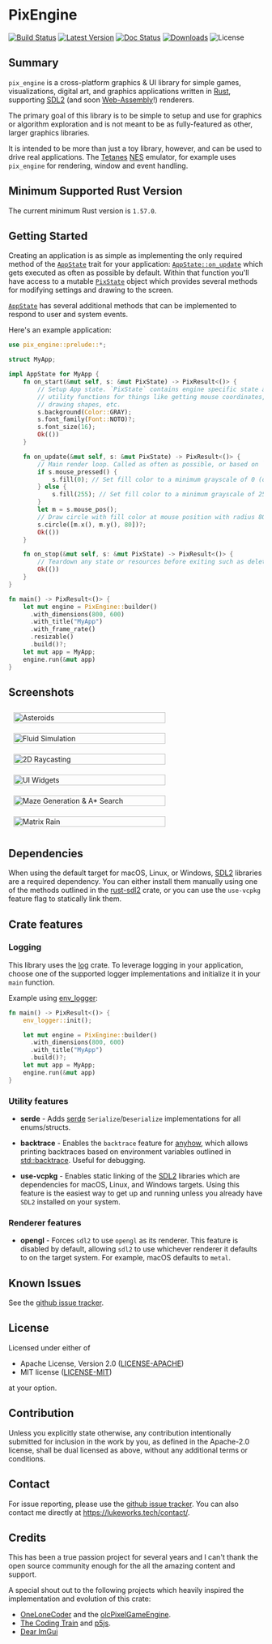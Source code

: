 # PixEngine

[![Build Status]][build] [![Latest Version]][crates.io] [![Doc Status]][docs] [![Downloads]][crates.io] ![License]

[Build Status]: https://img.shields.io/github/workflow/status/lukexor/pix-engine/CI?style=plastic
[build]: https://github.com/lukexor/pix-engine/actions/workflows/ci.yml
[Latest Version]: https://img.shields.io/crates/v/pix-engine?style=plastic
[crates.io]: https://crates.io/crates/pix-engine
[Doc Status]: https://img.shields.io/docsrs/pix-engine?style=plastic
[docs]: https://docs.rs/pix-engine/
[Downloads]: https://img.shields.io/crates/d/pix-engine?style=plastic
[License]: https://img.shields.io/crates/l/pix-engine?style=plastic

## Summary

`pix_engine` is a cross-platform graphics & UI library for simple games,
visualizations, digital art, and graphics applications written in [Rust][],
supporting [SDL2][] (and soon [Web-Assembly][WASM]!) renderers.

The primary goal of this library is to be simple to setup and use for graphics
or algorithm exploration and is not meant to be as fully-featured as other,
larger graphics libraries.

It is intended to be more than just a toy library, however, and can be used to
drive real applications. The [Tetanes][] [NES][] emulator, for example uses
`pix_engine` for rendering, window and event handling.

## Minimum Supported Rust Version

The current minimum Rust version is `1.57.0`.

## Getting Started

Creating an application is as simple as implementing the only required method of
the [`AppState`][AppState] trait for your application:
[`AppState::on_update`][AppState::on_update] which gets executed as often as
possible by default. Within that function you'll have access to a mutable
[`PixState`][PixState] object which provides several methods for modifying
settings and drawing to the screen.

[`AppState`][AppState] has several additional methods that can be implemented to
respond to user and system events.

Here's an example application:

```rust no_run
use pix_engine::prelude::*;

struct MyApp;

impl AppState for MyApp {
    fn on_start(&mut self, s: &mut PixState) -> PixResult<()> {
        // Setup App state. `PixState` contains engine specific state and
        // utility functions for things like getting mouse coordinates,
        // drawing shapes, etc.
        s.background(Color::GRAY);
        s.font_family(Font::NOTO)?;
        s.font_size(16);
        Ok(())
    }

    fn on_update(&mut self, s: &mut PixState) -> PixResult<()> {
        // Main render loop. Called as often as possible, or based on `target frame rate`.
        if s.mouse_pressed() {
            s.fill(0); // Set fill color to a minimum grayscale of 0 (or black, #000).
        } else {
            s.fill(255); // Set fill color to a minimum grayscale of 255 (or white, #fff).
        }
        let m = s.mouse_pos();
        // Draw circle with fill color at mouse position with radius 80.
        s.circle([m.x(), m.y(), 80])?;
        Ok(())
    }

    fn on_stop(&mut self, s: &mut PixState) -> PixResult<()> {
        // Teardown any state or resources before exiting such as deleting temporary files.
        Ok(())
    }
}

fn main() -> PixResult<()> {
    let mut engine = PixEngine::builder()
      .with_dimensions(800, 600)
      .with_title("MyApp")
      .with_frame_rate()
      .resizable()
      .build()?;
    let mut app = MyApp;
    engine.run(&mut app)
}
```

## Screenshots

<div style="display: flex; flex-wrap: wrap; align-items: center; justify-content: space-between">
    <div style="flex: 0 50%; padding: 10px; min-width: 300px"><img width="100%" alt="Asteroids" src="https://github.com/lukexor/pix-engine/blob/main/images/asteroids.png?raw=true"></div>
    <div style="flex: 0 50%; padding: 10px; min-width: 300px"><img width="100%" alt="Fluid Simulation" src="https://github.com/lukexor/pix-engine/blob/main/images/fluid_simulation.png?raw=true"></div>
    <div style="flex: 0 50%; padding: 10px; min-width: 300px"><img width="100%" alt="2D Raycasting" src="https://github.com/lukexor/pix-engine/blob/main/images/2d_raycasting.png?raw=true"></div>
    <div style="flex: 0 50%; padding: 10px; min-width: 300px"><img width="100%" alt="UI Widgets" src="https://github.com/lukexor/pix-engine/blob/main/images/gui.png?raw=true"></div>
    <div style="flex: 0 50%; padding: 10px; min-width: 300px"><img width="100%" alt="Maze Generation & A* Search" src="https://github.com/lukexor/pix-engine/blob/main/images/maze.png?raw=true"></div>
    <div style="flex: 0 50%; padding: 10px; min-width: 300px"><img width="100%" alt="Matrix Rain" src="https://github.com/lukexor/pix-engine/blob/main/images/matrix.png?raw=true"></div>
</div>

## Dependencies

When using the default target for macOS, Linux, or Windows, [SDL2][] libraries
are a required dependency. You can either install them manually using one of the
methods outlined in the [rust-sdl2][] crate, or you can use the `use-vcpkg`
feature flag to statically link them.

## Crate features

### Logging

This library uses the [log](https://crates.io/crates/log) crate. To leverage
logging in your application, choose one of the supported logger implementations
and initialize it in your `main` function.

Example using [env_logger](https://crates.io/crates/env_logger):

```rust ignore
fn main() -> PixResult<()> {
    env_logger::init();

    let mut engine = PixEngine::builder()
      .with_dimensions(800, 600)
      .with_title("MyApp")
      .build()?;
    let mut app = MyApp;
    engine.run(&mut app)
}
```

### Utility features

* **serde** -
  Adds [serde][] `Serialize`/`Deserialize` implementations for all
  enums/structs.

* **backtrace** -
  Enables the `backtrace` feature for [anyhow][], which allows printing
  backtraces based on environment variables outlined in
  [std::backtrace][]. Useful for debugging.

* **use-vcpkg** -
  Enables static linking of the [SDL2][] libraries which are dependencies for
  macOS, Linux, and Windows targets. Using this feature is the easiest way to
  get up and running unless you already have `SDL2` installed on your system.

### Renderer features

* **opengl** -
  Forces `sdl2` to use `opengl` as its renderer. This feature is disabled by
  default, allowing `sdl2` to use whichever renderer it defaults to on the
  target system. For example, macOS defaults to `metal`.

## Known Issues

See the [github issue tracker][].

## License

Licensed under either of

 * Apache License, Version 2.0 ([LICENSE-APACHE][])
 * MIT license ([LICENSE-MIT][])

at your option.

## Contribution

Unless you explicitly state otherwise, any contribution intentionally submitted
for inclusion in the work by you, as defined in the Apache-2.0 license, shall be
dual licensed as above, without any additional terms or conditions.

## Contact

For issue reporting, please use the [github issue tracker][]. You can also
contact me directly at <https://lukeworks.tech/contact/>.

## Credits

This has been a true passion project for several years and I can't thank the
open source community enough for the all the amazing content and support.

A special shout out to the following projects which heavily inspired the
implementation and evolution of this crate:

  * [OneLoneCoder][] and the [olcPixelGameEngine][].
  * [The Coding Train][] and [p5js][].
  * [Dear ImGui][]

[Rust]: https://www.rust-lang.org/
[SDL2]: https://crates.io/crates/sdl2/
[rust-sdl2]: https://github.com/Rust-SDL2/rust-sdl2#sdl20-development-libraries
[WASM]: https://www.rust-lang.org/what/wasm
[Tetanes]: https://crates.io/crates/tetanes
[NES]: https://en.wikipedia.org/wiki/Nintendo_Entertainment_System
[AppState]: crate::prelude::AppState
[AppState::on_update]: crate::prelude::AppState::on_update
[PixState]: crate::prelude::PixState
[serde]: https://crates.io/crates/serde
[anyhow]: https://crates.io/crates/anyhow
[std::backtrace]: https://doc.rust-lang.org/std/backtrace/index.html#environment-variables
[github issue tracker]: https://github.com/lukexor/pix-engine/issues
[LICENSE-APACHE]: http://www.apache.org/licenses/LICENSE-2.0
[LICENSE-MIT]: http://opensource.org/licenses/MIT
[OneLoneCoder]: https://github.com/OneLoneCoder/
[olcPixelGameEngine]: https://github.com/OneLoneCoder/olcPixelGameEngine
[The Coding Train]: https://www.youtube.com/channel/UCvjgXvBlbQiydffZU7m1_aw
[p5js]: https://p5js.org/
[Dear ImGui]: https://github.com/ocornut/imgui
